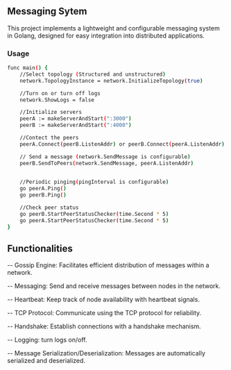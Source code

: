 ## Messaging Sytem

This project implements a lightweight and configurable messaging system in Golang, designed for easy integration into distributed applications.

### Usage 

```bash
func main() {
    //Select topology (Structured and unstructured)
    network.TopologyInstance = network.InitializeTopology(true)

    //Turn on or turn off logs
	network.ShowLogs = false

    //Initialize servers
	peerA := makeServerAndStart(":3000")
	peerB := makeServerAndStart(":4000")

    //Contect the peers
    peerA.Connect(peerB.ListenAddr) or peerB.Connect(peerA.ListenAddr)

	// Send a message (network.SendMessage is configurable)
	peerB.SendToPeers(network.SendMessage, peerA.ListenAddr)
    

    //Periodic pinging(pingInterval is configurable)
    go peerA.Ping()
	go peerB.Ping()

    //Check peer status
    go peerB.StartPeerStatusChecker(time.Second * 5)
	go peerA.StartPeerStatusChecker(time.Second * 5)
}
```

## Functionalities

-- Gossip Engine: Facilitates efficient distribution of messages within a network.

-- Messaging: Send and receive messages between nodes in the network.

-- Heartbeat: Keep track of node availability with heartbeat signals.

-- TCP Protocol: Communicate using the TCP protocol for reliability.

-- Handshake: Establish connections with a handshake mechanism.

-- Logging: turn logs on/off.

-- Message Serialization/Deserialization: Messages are automatically serialized and deserialized.

